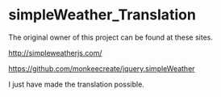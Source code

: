 # simpleWeather_Translation

The original owner of this project can be found at these sites.

http://simpleweatherjs.com/

https://github.com/monkeecreate/jquery.simpleWeather


I just have made the translation possible.
